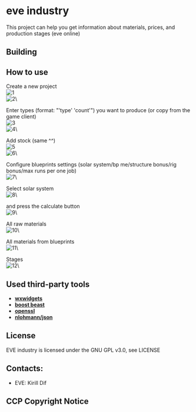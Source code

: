 # eve industry

This project can help you get information about materials, prices, and production stages (eve online)

## Building


## How to use

Create a new project\
![1](docs/examples/example_01.png)\
![2](docs/examples/example_02.png)\

Enter types (format: "'type' 'count'") you want to produce (or copy from the game client)\
![3](docs/examples/example_03.png)\
![4](docs/examples/example_04.png)\

Add stock (same ^^)\
![5](docs/examples/example_05.png)\
![6](docs/examples/example_06.png)\

Configure blueprints settings (solar system/bp me/structure bonus/rig bonus/max runs per one job)\
![7](docs/examples/example_07.png)\

Select solar system\
![8](docs/examples/example_08.png)\

and press the calculate button\
![9](docs/examples/example_09.png)\

All raw materials\
![10](docs/examples/example_10.png)\

All materials from blueprints\
![11](docs/examples/example_11.png)\

Stages\
![12](docs/examples/example_12.png)\

## Used third-party tools
- [**wxwidgets**](https://github.com/wxWidgets/wxWidgets)
- [**boost beast**](https://github.com/boostorg/boost)
- [**openssl**](https://github.com/openssl/openssl)
- [**nlohmann/json**](https://github.com/nlohmann/json)

## License

EVE industry is licensed under the GNU GPL v3.0, see LICENSE

## Contacts:

* EVE: Kirill Dif

## CCP Copyright Notice